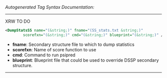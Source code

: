 <!-- THIS IS AN AUTOGENERATED FILE: Don't edit it directly, instead change the schema definition in the code itself. -->

_Autogenerated Tag Syntax Documentation:_

---
XRW TO DO

```xml
<DumpStatsSS name="(&string;)" fname="(SS_stats.txt &string;)"
        scorefxn="(&string;)" cmd="(&string;)" blueprint="(&string;)" />
```

-   **fname**: Secondary structure file to which to dump statistics
-   **scorefxn**: Name of score function to use
-   **cmd**: Command to run psipred
-   **blueprint**: Blueprint file that could be used to override DSSP secondary structure.

---
